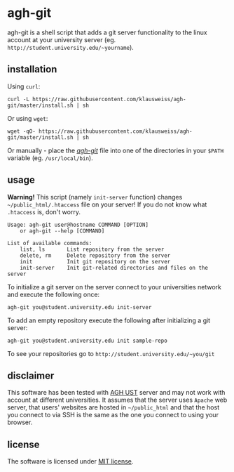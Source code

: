 # agh-git

agh-git is a shell script that adds a git server functionality to the linux account at your university server (eg. `http://student.university.edu/~yourname`).

## installation

Using `curl`:

    curl -L https://raw.githubusercontent.com/klausweiss/agh-git/master/install.sh | sh
    
Or using `wget`:

    wget -qO- https://raw.githubusercontent.com/klausweiss/agh-git/master/install.sh | sh
    
Or manually - place the *[agh-git](https://github.com/klausweiss/agh-git/blob/master/agh-git)* file into one of the directories in your `$PATH` variable (eg. `/usr/local/bin`).


## usage

**Warning!** This script (namely `init-server` function) changes `~/public_html/.htaccess` file on your server! If you do not know what `.htaccess` is, don't worry.


    Usage: agh-git user@hostname COMMAND [OPTION]
        or agh-git --help [COMMAND]

    List of available commands:
        list, ls       List repository from the server
        delete, rm     Delete repository from the server
        init           Init git repository on the server
        init-server    Init git-related directories and files on the server


To initialize a git server on the server connect to your universities network and execute the following once:

    agh-git you@student.university.edu init-server
    
To add an empty repository execute the following after initializing a git server:

    agh-git you@student.university.edu init sample-repo
    
To see your repositories go to `http://student.university.edu/~you/git`

## disclaimer

This software has been tested with [AGH UST](http://www.agh.edu.pl) server and may not work with account at different universities. It assumes that the server uses `Apache` web server, that users' websites are hosted in `~/public_html` and that the host you connect to via SSH is the same as the one you connect to using your browser.


## license

The software is licensed under [MIT license](https://opensource.org/licenses/MIT).
